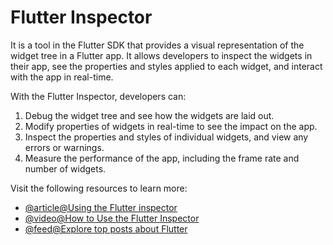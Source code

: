# Flutter Inspector

It is a tool in the Flutter SDK that provides a visual representation of the widget tree in a Flutter app. It allows developers to inspect the widgets in their app, see the properties and styles applied to each widget, and interact with the app in real-time.

With the Flutter Inspector, developers can:

1. Debug the widget tree and see how the widgets are laid out.
2. Modify properties of widgets in real-time to see the impact on the app.
3. Inspect the properties and styles of individual widgets, and view any errors or warnings.
4. Measure the performance of the app, including the frame rate and number of widgets.

Visit the following resources to learn more:

- [@article@Using the Flutter inspector](https://docs.flutter.dev/development/tools/devtools/inspector)
- [@video@How to Use the Flutter Inspector](https://www.youtube.com/watch?v=CcLfGJZS8ns)
- [@feed@Explore top posts about Flutter](https://app.daily.dev/tags/flutter?ref=roadmapsh)
